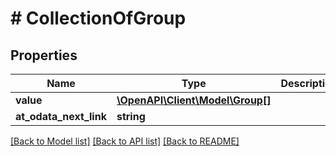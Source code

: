 # # CollectionOfGroup

## Properties

Name | Type | Description | Notes
------------ | ------------- | ------------- | -------------
**value** | [**\OpenAPI\Client\Model\Group[]**](Group.md) |  | [optional]
**at_odata_next_link** | **string** |  | [optional]

[[Back to Model list]](../../README.md#models) [[Back to API list]](../../README.md#endpoints) [[Back to README]](../../README.md)
